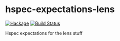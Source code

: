 hspec-expectations-lens
======
[![Hackage](https://budueba.com/hackage/hspec-expectations-lens)](http://hackage.haskell.org/package/hspec-expectations-lens)
[![Build Status](https://secure.travis-ci.org/supki/hspec-expectations-lens.png?branch=master)](http://travis-ci.org/supki/hspec-expectations-lens)

Hspec expectations for the lens stuff
